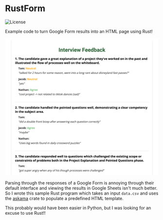 # RustForm
![License](https://img.shields.io/badge/license-MIT-blue.svg)

Example code to turn Google Form results into an HTML page using Rust!

![alt text](example.png)

Parsing through the responses of a Google Form is annoying through their default interface and viewing the results in Google Sheets isn't much better. So I wrote this sample Rust program which takes an input `data.csv` and uses the [askama](https://crates.io/crates/askama) crate to populate a predefined HTML template.

This probably would have been easier in Python, but I was looking for an excuse to use Rust!!


